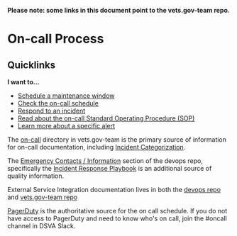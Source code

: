 __Please note: some links in this document point to the vets.gov-team repo.__

# On-call Process

## Quicklinks
**I want to...**
- [Schedule a maintenance window](https://dsva.pagerduty.com/maintenance_windows)
- [Check the on-call schedule](https://dsva.pagerduty.com/schedules)
- [Respond to an incident](https://github.com/department-of-veterans-affairs/devops/blob/master/docs/Incident%20Response%20Playbook.md)
- [Read about the on-call Standard Operating Procedure (SOP)](https://github.com/department-of-veterans-affairs/vets.gov-team/tree/master/Practice%20Areas/Engineering/OnCall#on-call-rotation-standard-operating-procedure)
- [Learn more about a specific alert](https://github.com/department-of-veterans-affairs/va.gov-team-sensitive/blob/master/OnCall/alerts.md)

The [on-call](https://github.com/department-of-veterans-affairs/vets.gov-team/tree/master/Practice%20Areas/Engineering/OnCall) directory in vets.gov-team is the primary source of information for on-call documentation, including [Incident Categorization](https://github.com/department-of-veterans-affairs/vets.gov-team/blob/master/Practice%20Areas/Engineering/OnCall/Incident%20Categorization.md).

The [Emergency Contacts / Information](https://github.com/department-of-veterans-affairs/devops#emergency-contacts--information) section of the devops repo, specifically the [Incident Response Playbook](https://github.com/department-of-veterans-affairs/devops/blob/master/docs/Incident%20Response%20Playbook.md) is an additional source of quality information.

External Service Integration documentation lives in both the [devops repo](https://github.com/department-of-veterans-affairs/devops/tree/master/docs/External%20Service%20Integrations) and [vets.gov-team repo](https://github.com/department-of-veterans-affairs/vets.gov-team/blob/master/Practice%20Areas/Engineering/OnCall/Services.md)

[PagerDuty](https://dsva.pagerduty.com/schedules) is the authoritative source for the on call schedule. If you do not have access to PagerDuty and need to know who's on call, join the #oncall channel in DSVA Slack.
